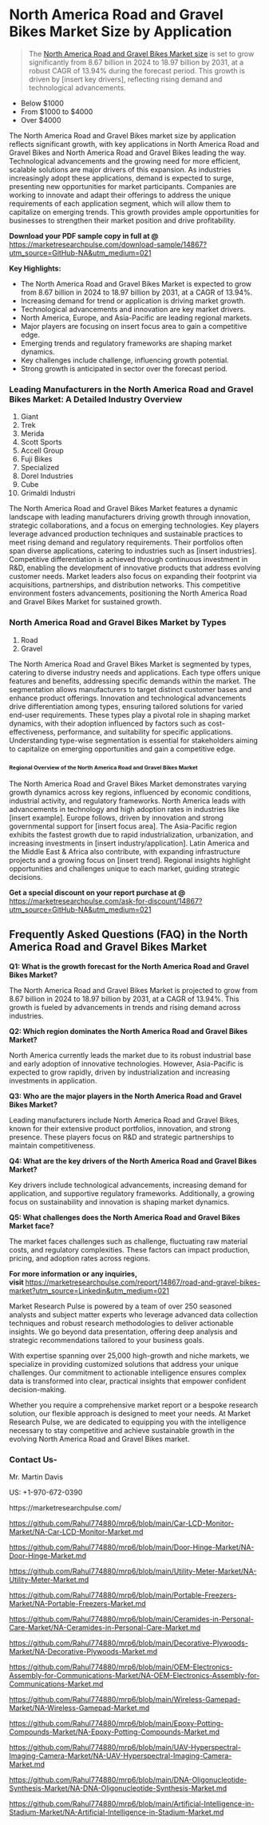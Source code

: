 <h1>North America Road and Gravel Bikes Market&nbsp;Size by Application</h1><blockquote><p>The <a href="https://marketresearchpulse.com/download-sample/14867?utm_source=GitHub-NA&amp;utm_medium=021">North America Road and Gravel Bikes Market size</a> is set to grow significantly from 8.67 billion in 2024 to 18.97 billion by 2031, at a robust CAGR of 13.94% during the forecast period. This growth is driven by [insert key drivers], reflecting rising demand and technological advancements.</p></blockquote><ul><li>Below $1000<li> From $1000 to $4000<li> Over $4000</li></ul><p>The North America Road and Gravel Bikes market size by application reflects significant growth, with key applications in North America Road and Gravel Bikes and North America Road and Gravel Bikes leading the way. Technological advancements and the growing need for more efficient, scalable solutions are major drivers of this expansion. As industries increasingly adopt these applications, demand is expected to surge, presenting new opportunities for market participants. Companies are working to innovate and adapt their offerings to address the unique requirements of each application segment, which will allow them to capitalize on emerging trends. This growth provides ample opportunities for businesses to strengthen their market position and drive profitability.</p><p><strong>Download your PDF sample copy in full at @ </strong><a href="https://marketresearchpulse.com/download-sample/14867?utm_source=GitHub-NA&amp;utm_medium=021">https://marketresearchpulse.com/download-sample/14867?utm_source=GitHub-NA&amp;utm_medium=021</a></p><p><strong>Key Highlights: </strong></p><ul><li>The North America Road and Gravel Bikes Market is expected to grow from 8.67 billion in 2024 to 18.97 billion by 2031, at a CAGR of 13.94%.</li><li>Increasing demand for trend or application is driving market growth.</li><li>Technological advancements and innovation are key market drivers.</li><li>North America, Europe, and Asia-Pacific are leading regional markets.</li><li>Major players are focusing on insert focus area to gain a competitive edge.</li><li>Emerging trends and regulatory frameworks are shaping market dynamics.</li><li>Key challenges include challenge, influencing growth potential.</li><li>Strong growth is anticipated in sector over the forecast period.</li></ul><h3>Leading Manufacturers in the North America Road and Gravel Bikes Market: A Detailed Industry Overview</h3><ol><li>Giant</li><li>Trek</li><li>Merida</li><li>Scott Sports</li><li>Accell Group</li><li>Fuji Bikes</li><li>Specialized</li><li>Dorel Industries</li><li>Cube</li><li>Grimaldi Industri</li></ol><div class="flex max-w-full flex-col flex-grow"><div class="min-h-8 text-message flex w-full flex-col items-end gap-2 whitespace-normal break-words [.text-message+&amp;]:mt-5" dir="auto" data-message-author-role="assistant" data-message-id="fd8432e4-4910-450d-b182-61b7bfb0a01f" data-message-model-slug="gpt-4o"><div class="flex w-full flex-col gap-1 empty:hidden first:pt-[3px]"><div class="markdown prose w-full break-words dark:prose-invert light"><p>The North America Road and Gravel Bikes Market features a dynamic landscape with leading manufacturers driving growth through innovation, strategic collaborations, and a focus on emerging technologies. Key players leverage advanced production techniques and sustainable practices to meet rising demand and regulatory requirements. Their portfolios often span diverse applications, catering to industries such as [insert industries]. Competitive differentiation is achieved through continuous investment in R&amp;D, enabling the development of innovative products that address evolving customer needs. Market leaders also focus on expanding their footprint via acquisitions, partnerships, and distribution networks. This competitive environment fosters advancements, positioning the North America Road and Gravel Bikes Market for sustained growth.</p></div></div></div></div><h3>North America Road and Gravel Bikes Market by Types</h3><ol><li>Road<li> Gravel</li></ol><div class="flex max-w-full flex-col flex-grow"><div class="min-h-8 text-message flex w-full flex-col items-end gap-2 whitespace-normal break-words [.text-message+&amp;]:mt-5" dir="auto" data-message-author-role="assistant" data-message-id="084470be-0bb7-4664-bddf-5156b4f41249" data-message-model-slug="gpt-4o-mini"><div class="flex w-full flex-col gap-1 empty:hidden first:pt-[3px]"><div class="markdown prose w-full break-words dark:prose-invert light"><p>The North America Road and Gravel Bikes Market is segmented by types, catering to diverse industry needs and applications. Each type offers unique features and benefits, addressing specific demands within the market. The segmentation allows manufacturers to target distinct customer bases and enhance product offerings. Innovation and technological advancements drive differentiation among types, ensuring tailored solutions for varied end-user requirements. These types play a pivotal role in shaping market dynamics, with their adoption influenced by factors such as cost-effectiveness, performance, and suitability for specific applications. Understanding type-wise segmentation is essential for stakeholders aiming to capitalize on emerging opportunities and gain a competitive edge.</p></div></div></div></div><h3><span style="font-size: 11px;">Regional Overview of the North America Road and Gravel Bikes Market</span></h3><div class="flex max-w-full flex-col flex-grow"><div class="min-h-8 text-message flex w-full flex-col items-end gap-2 whitespace-normal break-words [.text-message+&amp;]:mt-5" dir="auto" data-message-author-role="assistant" data-message-id="e9038762-ce64-4e30-91c9-9bd413514231" data-message-model-slug="gpt-4o-mini"><div class="flex w-full flex-col gap-1 empty:hidden first:pt-[3px]"><div class="markdown prose w-full break-words dark:prose-invert light"><p>The North America Road and Gravel Bikes Market demonstrates varying growth dynamics across key regions, influenced by economic conditions, industrial activity, and regulatory frameworks. North America leads with advancements in technology and high adoption rates in industries like [insert example]. Europe follows, driven by innovation and strong governmental support for [insert focus area]. The Asia-Pacific region exhibits the fastest growth due to rapid industrialization, urbanization, and increasing investments in [insert industry/application]. Latin America and the Middle East &amp; Africa also contribute, with expanding infrastructure projects and a growing focus on [insert trend]. Regional insights highlight opportunities and challenges unique to each market, guiding strategic decisions.</p></div></div></div></div><p><strong>Get a special discount on your report purchase at @ </strong><a href="https://marketresearchpulse.com/ask-for-discount/14867?utm_source=GitHub-NA&amp;utm_medium=021">https://marketresearchpulse.com/ask-for-discount/14867?utm_source=GitHub-NA&amp;utm_medium=021</a></p><h2>Frequently Asked Questions (FAQ) in the North America Road and Gravel Bikes Market</h2><p><strong>Q1: What is the growth forecast for the North America Road and Gravel Bikes Market?</strong></p><p>The North America Road and Gravel Bikes Market is projected to grow from 8.67 billion in 2024 to 18.97 billion by 2031, at a CAGR of 13.94%. This growth is fueled by advancements in trends and rising demand across industries.</p><p><strong>Q2: Which region dominates the North America Road and Gravel Bikes Market?</strong></p><p>North America currently leads the market due to its robust industrial base and early adoption of innovative technologies. However, Asia-Pacific is expected to grow rapidly, driven by industrialization and increasing investments in application.</p><p><strong>Q3: Who are the major players in the North America Road and Gravel Bikes Market?</strong></p><p>Leading manufacturers include North America Road and Gravel Bikes, known for their extensive product portfolios, innovation, and strong presence. These players focus on R&amp;D and strategic partnerships to maintain competitiveness.</p><p><strong>Q4: What are the key drivers of the North America Road and Gravel Bikes Market?</strong></p><p>Key drivers include technological advancements, increasing demand for application, and supportive regulatory frameworks. Additionally, a growing focus on sustainability and innovation is shaping market dynamics.</p><p><strong>Q5: What challenges does the North America Road and Gravel Bikes Market face?</strong></p><p>The market faces challenges such as challenge, fluctuating raw material costs, and regulatory complexities. These factors can impact production, pricing, and adoption rates across regions.</p><p><strong>For more information or any inquiries, visit&nbsp;</strong><a href="https://marketresearchpulse.com/report/14867/road-and-gravel-bikes-market?utm_source=Linkedin&utm_medium=021">https://marketresearchpulse.com/report/14867/road-and-gravel-bikes-market?utm_source=Linkedin&utm_medium=021</a></p><p>Market Research Pulse is powered by a team of over 250 seasoned analysts and subject matter experts who leverage advanced data collection techniques and robust research methodologies to deliver actionable insights. We go beyond data presentation, offering deep analysis and strategic recommendations tailored to your business goals.</p><p>With expertise spanning over 25,000 high-growth and niche markets, we specialize in providing customized solutions that address your unique challenges. Our commitment to actionable intelligence ensures complex data is transformed into clear, practical insights that empower confident decision-making.</p><p>Whether you require a comprehensive market report or a bespoke research solution, our flexible approach is designed to meet your needs. At Market Research Pulse, we are dedicated to equipping you with the intelligence necessary to stay competitive and achieve sustainable growth in the evolving North America Road and Gravel Bikes market.</p><h3><strong>Contact Us-</strong></h3><p>Mr. Martin Davis</p><p>US: +1-970-672-0390</p><p>https://marketresearchpulse.com/</p><p><a href="https://github.com/Rahul774880/mrp6/blob/main/Car-LCD-Monitor-Market/NA-Car-LCD-Monitor-Market.md">https://github.com/Rahul774880/mrp6/blob/main/Car-LCD-Monitor-Market/NA-Car-LCD-Monitor-Market.md</a></p><p><a href="https://github.com/Rahul774880/mrp6/blob/main/Door-Hinge-Market/NA-Door-Hinge-Market.md">https://github.com/Rahul774880/mrp6/blob/main/Door-Hinge-Market/NA-Door-Hinge-Market.md</a></p><p><a href="https://github.com/Rahul774880/mrp6/blob/main/Utility-Meter-Market/NA-Utility-Meter-Market.md">https://github.com/Rahul774880/mrp6/blob/main/Utility-Meter-Market/NA-Utility-Meter-Market.md</a></p><p><a href="https://github.com/Rahul774880/mrp6/blob/main/Portable-Freezers-Market/NA-Portable-Freezers-Market.md">https://github.com/Rahul774880/mrp6/blob/main/Portable-Freezers-Market/NA-Portable-Freezers-Market.md</a></p><p><a href="https://github.com/Rahul774880/mrp6/blob/main/Ceramides-in-Personal-Care-Market/NA-Ceramides-in-Personal-Care-Market.md">https://github.com/Rahul774880/mrp6/blob/main/Ceramides-in-Personal-Care-Market/NA-Ceramides-in-Personal-Care-Market.md</a></p><p><a href="https://github.com/Rahul774880/mrp6/blob/main/Decorative-Plywoods-Market/NA-Decorative-Plywoods-Market.md">https://github.com/Rahul774880/mrp6/blob/main/Decorative-Plywoods-Market/NA-Decorative-Plywoods-Market.md</a></p><p><a href="https://github.com/Rahul774880/mrp6/blob/main/OEM-Electronics-Assembly-for-Communications-Market/NA-OEM-Electronics-Assembly-for-Communications-Market.md">https://github.com/Rahul774880/mrp6/blob/main/OEM-Electronics-Assembly-for-Communications-Market/NA-OEM-Electronics-Assembly-for-Communications-Market.md</a></p><p><a href="https://github.com/Rahul774880/mrp6/blob/main/Wireless-Gamepad-Market/NA-Wireless-Gamepad-Market.md">https://github.com/Rahul774880/mrp6/blob/main/Wireless-Gamepad-Market/NA-Wireless-Gamepad-Market.md</a></p><p><a href="https://github.com/Rahul774880/mrp6/blob/main/Epoxy-Potting-Compounds-Market/NA-Epoxy-Potting-Compounds-Market.md">https://github.com/Rahul774880/mrp6/blob/main/Epoxy-Potting-Compounds-Market/NA-Epoxy-Potting-Compounds-Market.md</a></p><p><a href="https://github.com/Rahul774880/mrp6/blob/main/UAV-Hyperspectral-Imaging-Camera-Market/NA-UAV-Hyperspectral-Imaging-Camera-Market.md">https://github.com/Rahul774880/mrp6/blob/main/UAV-Hyperspectral-Imaging-Camera-Market/NA-UAV-Hyperspectral-Imaging-Camera-Market.md</a></p><p><a href="https://github.com/Rahul774880/mrp6/blob/main/DNA-Oligonucleotide-Synthesis-Market/NA-DNA-Oligonucleotide-Synthesis-Market.md">https://github.com/Rahul774880/mrp6/blob/main/DNA-Oligonucleotide-Synthesis-Market/NA-DNA-Oligonucleotide-Synthesis-Market.md</a></p><p><a href="https://github.com/Rahul774880/mrp6/blob/main/Artificial-Intelligence-in-Stadium-Market/NA-Artificial-Intelligence-in-Stadium-Market.md">https://github.com/Rahul774880/mrp6/blob/main/Artificial-Intelligence-in-Stadium-Market/NA-Artificial-Intelligence-in-Stadium-Market.md</a></p>
